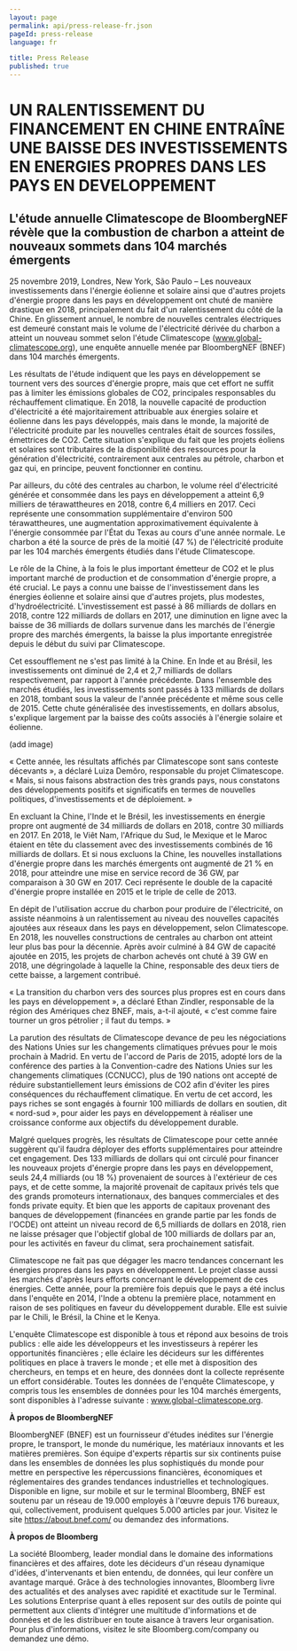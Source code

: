 ```yaml
---
layout: page
permalink: api/press-release-fr.json
pageId: press-release
language: fr

title: Press Release
published: true
---
```


# **UN RALENTISSEMENT DU FINANCEMENT EN CHINE ENTRAÎNE UNE BAISSE DES INVESTISSEMENTS EN ENERGIES PROPRES DANS LES PAYS EN DEVELOPPEMENT**

## **L'étude annuelle Climatescope de BloombergNEF révèle que la combustion de charbon a atteint de nouveaux sommets dans 104 marchés émergents**

25 novembre 2019, Londres, New York, São Paulo – Les nouveaux investissements dans l'énergie éolienne et solaire ainsi que d'autres projets d'énergie propre dans les pays en développement ont chuté de manière drastique en 2018, principalement du fait d'un ralentissement du côté de la Chine. En glissement annuel, le nombre de nouvelles centrales électriques est demeuré constant mais le volume de l'électricité dérivée du charbon a atteint un nouveau sommet selon l'étude Climatescope (www.global-climatescope.org), une enquête annuelle menée par BloombergNEF (BNEF) dans 104 marchés émergents.

Les résultats de l'étude indiquent que les pays en développement se tournent vers des sources d'énergie propre, mais que cet effort ne suffit pas à limiter les émissions globales de CO2, principales responsables du réchauffement climatique. En 2018, la nouvelle capacité de production d'électricité a été majoritairement attribuable aux énergies solaire et éolienne dans les pays développés, mais dans le monde, la majorité de l'électricité produite par les nouvelles centrales était de sources fossiles, émettrices de CO2. Cette situation s'explique du fait que les projets éoliens et solaires sont tributaires de la disponibilité des ressources pour la génération d'électricité, contrairement aux centrales au pétrole, charbon et gaz qui, en principe, peuvent fonctionner en continu.

Par ailleurs, du côté des centrales au charbon, le volume réel d'électricité générée et consommée dans les pays en développement a atteint 6,9 milliers de térawattheures en 2018, contre 6,4 milliers en 2017. Ceci représente une consommation supplémentaire d'environ 500 térawattheures, une augmentation approximativement équivalente à l'énergie consommée par l'État du Texas au cours d'une année normale. Le charbon a été la source de près de la moitié (47 %) de l'électricité produite par les 104 marchés émergents étudiés dans l'étude Climatescope.

Le rôle de la Chine, à la fois le plus important émetteur de CO2 et le plus important marché de production et de consommation d'énergie propre, a été crucial. Le pays a connu une baisse de l'investissement dans les énergies éolienne et solaire ainsi que d'autres projets, plus modestes, d'hydroélectricité. L'investissement est passé à 86 milliards de dollars en 2018, contre 122 milliards de dollars en 2017, une diminution en ligne avec la baisse de 36 milliards de dollars survenue dans les marchés de l'énergie propre des marchés émergents, la baisse la plus importante enregistrée depuis le début du suivi par Climatescope.

Cet essoufflement ne s'est pas limité à la Chine. En Inde et au Brésil, les investissements ont diminué de 2,4 et 2,7 milliards de dollars respectivement, par rapport à l'année précédente. Dans l'ensemble des marchés étudiés, les investissements sont passés à 133 milliards de dollars en 2018, tombant sous la valeur de l'année précédente et même sous celle de 2015. Cette chute généralisée des investissements, en dollars absolus, s'explique largement par la baisse des coûts associés à l'énergie solaire et éolienne.

(add image)

« Cette année, les résultats affichés par Climatescope sont sans conteste décevants », a déclaré Luiza Demôro, responsable du projet Climatescope. « Mais, si nous faisons abstraction des très grands pays, nous constatons des développements positifs et significatifs en termes de nouvelles politiques, d'investissements et de déploiement. »

En excluant la Chine, l'Inde et le Brésil, les investissements en énergie propre ont augmenté de 34 milliards de dollars en 2018, contre 30 milliards en 2017. En 2018, le Viêt Nam, l'Afrique du Sud, le Mexique et le Maroc étaient en tête du classement avec des investissements combinés de 16 milliards de dollars. Et si nous excluons la Chine, les nouvelles installations d'énergie propre dans les marchés émergents ont augmenté de 21 % en 2018, pour atteindre une mise en service record de 36 GW, par comparaison à 30 GW en 2017. Ceci représente le double de la capacité d'énergie propre installée en 2015 et le triple de celle de 2013.

En dépit de l'utilisation accrue du charbon pour produire de l'électricité, on assiste néanmoins à un ralentissement au niveau des nouvelles capacités ajoutées aux réseaux dans les pays en développement, selon Climatescope. En 2018, les nouvelles constructions de centrales au charbon ont atteint leur plus bas pour la décennie. Après avoir culminé à 84 GW de capacité ajoutée en 2015, les projets de charbon achevés ont chuté à 39 GW en 2018, une dégringolade à laquelle la Chine, responsable des deux tiers de cette baisse, a largement contribué.

« La transition du charbon vers des sources plus propres est en cours dans les pays en développement », a déclaré Ethan Zindler, responsable de la région des Amériques chez BNEF, mais, a-t-il ajouté, « c'est comme faire tourner un gros pétrolier ; il faut du temps. »

La parution des résultats de Climatescope devance de peu les négociations des Nations Unies sur les changements climatiques prévues pour le mois prochain à Madrid. En vertu de l'accord de Paris de 2015, adopté lors de la conférence des parties à la Convention-cadre des Nations Unies sur les changements climatiques (CCNUCC), plus de 190 nations ont accepté de réduire substantiellement leurs émissions de CO2 afin d'éviter les pires conséquences du réchauffement climatique. En vertu de cet accord, les pays riches se sont engagés à fournir 100 milliards de dollars en soutien, dit « nord-sud », pour aider les pays en développement à réaliser une croissance conforme aux objectifs du développement durable.

Malgré quelques progrès, les résultats de Climatescope pour cette année suggèrent qu'il faudra déployer des efforts supplémentaires pour atteindre cet engagement. Des 133 milliards de dollars qui ont circulé pour financer les nouveaux projets d'énergie propre dans les pays en développement, seuls 24,4 milliards (ou 18 %) provenaient de sources à l'extérieur de ces pays, et de cette somme, la majorité provenait de capitaux privés tels que des grands promoteurs internationaux, des banques commerciales et des fonds private equity. Et bien que les apports de capitaux provenant des banques de développement (financées en grande partie par les fonds de l'OCDE) ont atteint un niveau record de 6,5 milliards de dollars en 2018, rien ne laisse présager que l'objectif global de 100 milliards de dollars par an, pour les activités en faveur du climat, sera prochainement satisfait.

Climatescope ne fait pas que dégager les macro tendances concernant les énergies propres dans les pays en développement. Le projet classe aussi les marchés d'après leurs efforts concernant le développement de ces énergies. Cette année, pour la première fois depuis que le pays a été inclus dans l'enquête en 2014, l'Inde a obtenu la première place, notamment en raison de ses politiques en faveur du développement durable. Elle est suivie par le Chili, le Brésil, la Chine et le Kenya.

L'enquête Climatescope est disponible à tous et répond aux besoins de trois publics : elle aide les développeurs et les investisseurs à repérer les opportunités financières ; elle éclaire les décideurs sur les différentes politiques en place à travers le monde ; et elle met à disposition des chercheurs, en temps et en heure, des données dont la collecte représente un effort considérable. Toutes les données de l'enquête Climatescope, y compris tous les ensembles de données pour les 104 marchés émergents, sont disponibles à l'adresse suivante : www.global-climatescope.org.

**À propos de BloombergNEF**

BloombergNEF (BNEF) est un fournisseur d'études inédites sur l'énergie propre, le transport, le monde du numérique, les matériaux innovants et les matières premières. Son équipe d'experts répartis sur six continents puise dans les ensembles de données les plus sophistiqués du monde pour mettre en perspective les répercussions financières, économiques et réglementaires des grandes tendances industrielles et technologiques. Disponible en ligne, sur mobile et sur le terminal Bloomberg, BNEF est soutenu par un réseau de 19.000 employés à l'œuvre depuis 176 bureaux, qui, collectivement, produisent quelques 5.000 articles par jour. Visitez le site https://about.bnef.com/ ou demandez des informations.

**À propos de Bloomberg**

La société Bloomberg, leader mondial dans le domaine des informations financières et des affaires, dote les décideurs d'un réseau dynamique d'idées, d'intervenants et bien entendu, de données, qui leur confère un avantage marqué. Grâce à des technologies innovantes, Bloomberg livre des actualités et des analyses avec rapidité et exactitude sur le Terminal. Les solutions Enterprise quant à elles reposent sur des outils de pointe qui permettent aux clients d'intégrer une multitude d'informations et de données et de les distribuer en toute aisance à travers leur organisation. Pour plus d'informations, visitez le site Bloomberg.com/company ou demandez une démo.
